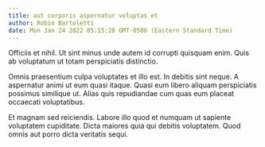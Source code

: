 ```yaml
---
title: aut corporis aspernatur voluptas et
author: Robin Bartoletti
date: Mon Jan 24 2022 05:15:28 GMT-0500 (Eastern Standard Time)
---
```

Officiis et nihil. Ut sint minus unde autem id corrupti quisquam enim. Quis ab voluptatum ut totam perspiciatis distinctio.

 Omnis praesentium culpa voluptates et illo est. In debitis sint neque. A aspernatur animi ut eum quasi itaque. Quasi eum libero aliquam perspiciatis possimus similique ut. Alias quis repudiandae cum quas eum placeat occaecati voluptatibus.

 Et magnam sed reiciendis. Labore illo quod et numquam ut sapiente voluptatem cupiditate. Dicta maiores quia qui debitis voluptatem. Quod omnis aut porro dicta veritatis sequi.